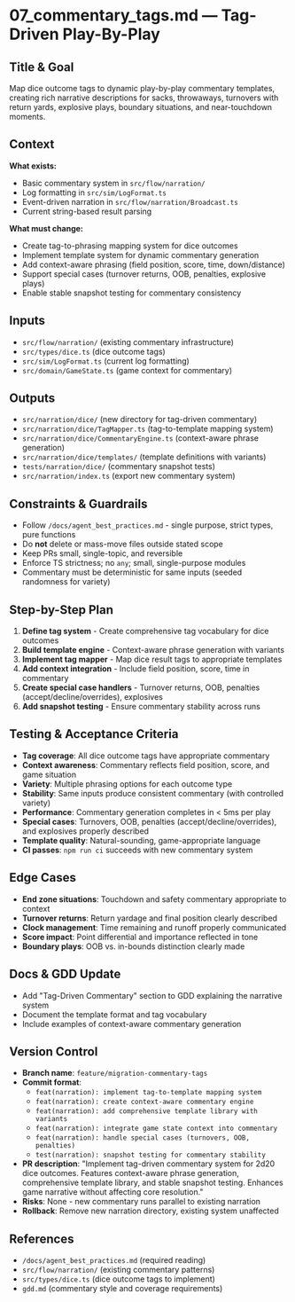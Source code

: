 # 07_commentary_tags.md — Tag-Driven Play-By-Play

## Title & Goal
Map dice outcome tags to dynamic play-by-play commentary templates, creating rich narrative descriptions for sacks, throwaways, turnovers with return yards, explosive plays, boundary situations, and near-touchdown moments.

## Context
**What exists:**
- Basic commentary system in `src/flow/narration/`
- Log formatting in `src/sim/LogFormat.ts`
- Event-driven narration in `src/flow/narration/Broadcast.ts`
- Current string-based result parsing

**What must change:**
- Create tag-to-phrasing mapping system for dice outcomes
- Implement template system for dynamic commentary generation
- Add context-aware phrasing (field position, score, time, down/distance)
- Support special cases (turnover returns, OOB, penalties, explosive plays)
- Enable stable snapshot testing for commentary consistency

## Inputs
- `src/flow/narration/` (existing commentary infrastructure)
- `src/types/dice.ts` (dice outcome tags)
- `src/sim/LogFormat.ts` (current log formatting)
- `src/domain/GameState.ts` (game context for commentary)

## Outputs
- `src/narration/dice/` (new directory for tag-driven commentary)
- `src/narration/dice/TagMapper.ts` (tag-to-template mapping system)
- `src/narration/dice/CommentaryEngine.ts` (context-aware phrase generation)
- `src/narration/dice/templates/` (template definitions with variants)
- `tests/narration/dice/` (commentary snapshot tests)
- `src/narration/index.ts` (export new commentary system)

## Constraints & Guardrails
- Follow `/docs/agent_best_practices.md` - single purpose, strict types, pure functions
- Do **not** delete or mass-move files outside stated scope
- Keep PRs small, single-topic, and reversible
- Enforce TS strictness; no `any`; small, single-purpose modules
- Commentary must be deterministic for same inputs (seeded randomness for variety)

## Step-by-Step Plan
1. **Define tag system** - Create comprehensive tag vocabulary for dice outcomes
2. **Build template engine** - Context-aware phrase generation with variants
3. **Implement tag mapper** - Map dice result tags to appropriate templates
4. **Add context integration** - Include field position, score, time in commentary
5. **Create special case handlers** - Turnover returns, OOB, penalties (accept/decline/overrides), explosives
6. **Add snapshot testing** - Ensure commentary stability across runs

## Testing & Acceptance Criteria
- **Tag coverage**: All dice outcome tags have appropriate commentary
- **Context awareness**: Commentary reflects field position, score, and game situation
- **Variety**: Multiple phrasing options for each outcome type
- **Stability**: Same inputs produce consistent commentary (with controlled variety)
- **Performance**: Commentary generation completes in < 5ms per play
- **Special cases**: Turnovers, OOB, penalties (accept/decline/overrides), and explosives properly described
- **Template quality**: Natural-sounding, game-appropriate language
- **CI passes**: `npm run ci` succeeds with new commentary system

## Edge Cases
- **End zone situations**: Touchdown and safety commentary appropriate to context
- **Turnover returns**: Return yardage and final position clearly described
- **Clock management**: Time remaining and runoff properly communicated
- **Score impact**: Point differential and importance reflected in tone
- **Boundary plays**: OOB vs. in-bounds distinction clearly made

## Docs & GDD Update
- Add "Tag-Driven Commentary" section to GDD explaining the narrative system
- Document the template format and tag vocabulary
- Include examples of context-aware commentary generation

## Version Control
- **Branch name**: `feature/migration-commentary-tags`
- **Commit format**:
  - `feat(narration): implement tag-to-template mapping system`
  - `feat(narration): create context-aware commentary engine`
  - `feat(narration): add comprehensive template library with variants`
  - `feat(narration): integrate game state context into commentary`
  - `feat(narration): handle special cases (turnovers, OOB, penalties)`
  - `test(narration): snapshot testing for commentary stability`
- **PR description**: "Implement tag-driven commentary system for 2d20 dice outcomes. Features context-aware phrase generation, comprehensive template library, and stable snapshot testing. Enhances game narrative without affecting core resolution."
- **Risks**: None - new commentary runs parallel to existing narration
- **Rollback**: Remove new narration directory, existing system unaffected

## References
- `/docs/agent_best_practices.md` (required reading)
- `src/flow/narration/` (existing commentary patterns)
- `src/types/dice.ts` (dice outcome tags to implement)
- `gdd.md` (commentary style and coverage requirements)
